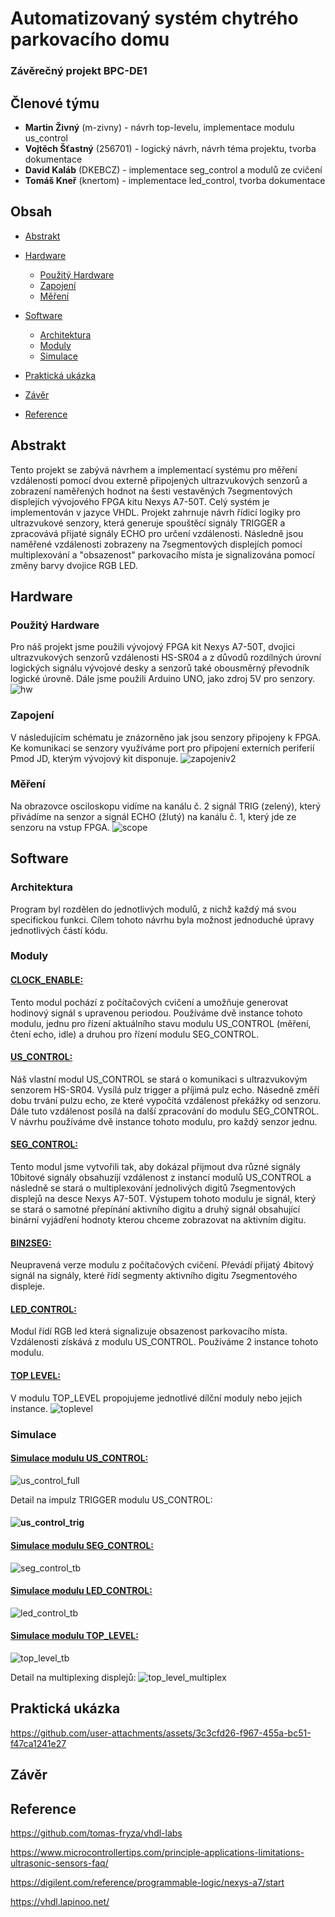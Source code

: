 # Automatizovaný systém chytrého parkovacího domu
### Závěrečný projekt BPC-DE1

## Členové týmu
* **Martin Živný** (m-zivny) - návrh top-levelu, implementace modulu us_control
* **Vojtěch Šťastný** (256701) - logický návrh, návrh téma projektu, tvorba dokumentace
* **David Kaláb** (DKEBCZ) - implementace seg_control a modulů ze cvičení  
* **Tomáš Kneř** (knertom) - implementace led_control, tvorba dokumentace

## Obsah
* [Abstrakt](#Abstrakt)

* [Hardware](#Hardware)
   - [Použitý Hardware](#Použitý-Hardware)
   - [Zapojení](#Zapojení)
   - [Měření](#Měření)
* [Software](#Software)
   - [Architektura](#Architektura)
   - [Moduly](#Moduly)
   - [Simulace](#Simulace)

* [Praktická ukázka](#Praktická-ukázka)

* [Závěr](#Závěr)
* [Reference](#Reference)



## Abstrakt
Tento projekt se zabývá návrhem a implementací systému pro měření vzdálenosti pomocí dvou externě připojených ultrazvukových senzorů a zobrazení naměřených hodnot na šesti vestavěných 7segmentových displejích vývojového FPGA kitu Nexys A7-50T. Celý systém je implementován v jazyce VHDL. Projekt zahrnuje návrh řídicí logiky pro ultrazvukové senzory, která generuje spouštěcí signály TRIGGER a zpracovává přijaté signály ECHO pro určení vzdálenosti. Následně jsou naměřené vzdálenosti zobrazeny na 7segmentových displejích pomocí multiplexování a "obsazenost" parkovacího místa je signalizována pomocí změny barvy dvojice RGB LED. 

## Hardware
### Použitý Hardware
Pro náš projekt jsme použili vývojový FPGA kit Nexys A7-50T, dvojici ultrazvukových senzorů vzdálenosti HS-SR04 a z důvodů rozdílných úrovní logických signálu vývojové desky a senzorů také obousměrný převodník logické úrovně. Dále jsme použili Arduino UNO, jako zdroj 5V pro senzory.
![hw](https://github.com/user-attachments/assets/ea75325f-01d0-4f6b-a881-0d444ac850b0)

### Zapojení
V následujícím schématu je znázorněno jak jsou senzory připojeny k FPGA. Ke komunikaci se senzory využíváme port pro připojení externích periferií Pmod JD, kterým vývojový kit disponuje.
![zapojeniv2](https://github.com/user-attachments/assets/d6282096-7043-456d-971a-49907e19c370)

### Měření
Na obrazovce osciloskopu vidíme na kanálu č. 2 signál TRIG (zelený), který přivádíme na senzor a signál ECHO (žlutý) na kanálu č. 1, který jde ze senzoru na vstup FPGA.
![scope](https://github.com/user-attachments/assets/62840a5c-8e9b-4ab0-b882-ae49c31bd4ba)

## Software
### Architektura

Program byl rozdělen do jednotlivých modulů, z nichž každý má svou specifickou funkci. Cílem tohoto návrhu byla možnost jednoduché úpravy jednotlivých částí kódu.

### Moduly
#### [CLOCK_ENABLE:](https://github.com/m-zivny/DE1-Projekt/blob/main/source/clock_enable.vhd) 

Tento modul pochází z počítačových cvičení a umožňuje generovat hodinový signál s upravenou periodou. Používáme dvě instance tohoto modulu, jednu pro řízení aktuálního stavu modulu US_CONTROL (měření, čtení echo, idle) a druhou pro řízení modulu SEG_CONTROL.

#### [US_CONTROL:](https://github.com/m-zivny/DE1-Projekt/blob/main/source/us_control.vhd)

Náš vlastní modul US_CONTROL se stará o komunikaci s ultrazvukovým senzorem HS-SR04. Vysílá pulz trigger a příjimá pulz echo. Násedně změří dobu trvání pulzu echo, ze které vypočítá vzdálenost překážky od senzoru. Dále tuto vzdálenost posílá na další zpracování do modulu SEG_CONTROL. V návrhu používáme dvě instance tohoto modulu, pro každý senzor jednu.

#### [SEG_CONTROL:](https://github.com/m-zivny/DE1-Projekt/blob/main/source/us_control.vhd)

Tento modul jsme vytvořili tak, aby dokázal přijmout dva různé signály 10bitové signály obsahuzíjí vzdálenost z instancí modulů US_CONTROL a následně se stará o multiplexování jednolivých digitů 7segmentových displejů na desce Nexys A7-50T. Výstupem tohoto modulu je signál, který se stará o samotné přepínání aktivního digitu a druhý signál obsahující binární vyjádření hodnoty kterou chceme zobrazovat na aktivním digitu. 

#### [BIN2SEG:](https://github.com/m-zivny/DE1-Projekt/blob/main/source/bin2seg.vhd)

Neupravená verze modulu z počítačových cvičení. Převádí přijatý 4bitový signál na signály, které řídí segmenty aktivního digitu 7segmentového displeje.

#### [LED_CONTROL:](https://github.com/m-zivny/DE1-Projekt/blob/main/source/led_control.vhd)

Modul řídí RGB led která signalizuje obsazenost parkovacího místa. Vzdálenosti získává z modulu US_CONTROL. Používáme 2 instance tohoto modulu.


#### [TOP LEVEL:](https://github.com/m-zivny/DE1-Projekt/blob/main/source/top_level.vhd)
V modulu TOP_LEVEL propojujeme jednotlivé dílční moduly nebo jejich instance.
![toplevel](https://github.com/user-attachments/assets/3f0d52c3-7c77-478b-8962-de6d3ec8b30f)




### Simulace
#### [Simulace modulu US_CONTROL:](https://github.com/m-zivny/DE1-Projekt/blob/main/tb_source/tb_us_control.vhd)
![us_control_full](https://github.com/user-attachments/assets/cdfb0f8c-7eed-418b-a570-02c056111fc6)

Detail na impulz TRIGGER modulu US_CONTROL:
#### ![us_control_trig](https://github.com/user-attachments/assets/cecaf2dc-e2bb-43c8-ab27-d6e014c34728)

#### [Simulace modulu SEG_CONTROL:](https://github.com/m-zivny/DE1-Projekt/blob/main/tb_source/tb_seg_control.vhd)
![seg_control_tb](https://github.com/user-attachments/assets/1a4a7b75-4b2d-4927-a5be-d9e1152bba04)

#### [Simulace modulu LED_CONTROL:](https://github.com/m-zivny/DE1-Projekt/blob/main/tb_source/tb_led_control.vhd)
![led_control_tb](https://github.com/user-attachments/assets/fad83693-e4a4-488b-a4c1-c561e39b318f)

#### [Simulace modulu TOP_LEVEL:](https://github.com/m-zivny/DE1-Projekt/blob/main/tb_source/tb_top_level.vhd)
![top_level_tb](https://github.com/user-attachments/assets/567f1f05-7441-4c58-a727-89ecc57a99b5)

Detail na multiplexing displejů:
![top_level_multiplex](https://github.com/user-attachments/assets/d5138d27-0927-460f-ae1c-aa13ab3939b9)

## Praktická ukázka
https://github.com/user-attachments/assets/3c3cfd26-f967-455a-bc51-f47ca1241e27


## Závěr

## Reference
https://github.com/tomas-fryza/vhdl-labs

https://www.microcontrollertips.com/principle-applications-limitations-ultrasonic-sensors-faq/ 

https://digilent.com/reference/programmable-logic/nexys-a7/start

https://vhdl.lapinoo.net/
